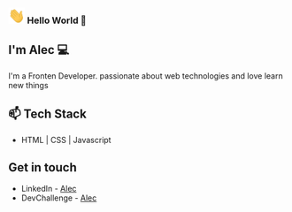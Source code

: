 ### <img src="https://raw.githubusercontent.com/ABSphreak/ABSphreak/master/gifs/Hi.gif" width="30px"> Hello World 👋
## I'm Alec 💻
I'm a Fronten Developer. passionate about web technologies and love learn new things

## 📫 Tech Stack

* HTML | CSS | Javascript

## Get in touch
- LinkedIn - [Alec](https://www.linkedin.com/in/brandon-alexei-alvarez-ab5b53173/)
- DevChallenge - [Alec](https://devchallenges.io/profile/rOKVG1SH5g40mChkF92u)

<!--
**AlecANL/AlecANL** is a ✨ _special_ ✨ repository because its `README.md` (this file) appears on your GitHub profile.

-->
